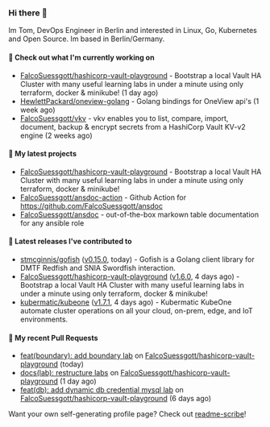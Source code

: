 ### Hi there 👋

Im Tom, DevOps Engineer in Berlin and interested in Linux, Go, Kubernetes and Open Source.
Im based in Berlin/Germany.

#### 👷 Check out what I'm currently working on

- [FalcoSuessgott/hashicorp-vault-playground](https://github.com/FalcoSuessgott/hashicorp-vault-playground) - Bootstrap a local Vault HA Cluster with many useful learning labs in under a minute using only terraform, docker &amp; minikube! (1 day ago)
- [HewlettPackard/oneview-golang](https://github.com/HewlettPackard/oneview-golang) - Golang bindings for OneView api&#39;s (1 week ago)
- [FalcoSuessgott/vkv](https://github.com/FalcoSuessgott/vkv) - vkv enables you to list, compare, import, document, backup &amp; encrypt secrets from a HashiCorp Vault KV-v2 engine (2 weeks ago)

#### 🌱 My latest projects

- [FalcoSuessgott/hashicorp-vault-playground](https://github.com/FalcoSuessgott/hashicorp-vault-playground) - Bootstrap a local Vault HA Cluster with many useful learning labs in under a minute using only terraform, docker &amp; minikube!
- [FalcoSuessgott/ansdoc-action](https://github.com/FalcoSuessgott/ansdoc-action) - Github Action for https://github.com/FalcoSuessgott/ansdoc
- [FalcoSuessgott/ansdoc](https://github.com/FalcoSuessgott/ansdoc) - out-of-the-box markown table documentation for any ansible role

#### 🔭 Latest releases I've contributed to

- [stmcginnis/gofish](https://github.com/stmcginnis/gofish) ([v0.15.0](https://github.com/stmcginnis/gofish/releases/tag/v0.15.0), today) - Gofish is a Golang client library for DMTF Redfish and SNIA Swordfish interaction.
- [FalcoSuessgott/hashicorp-vault-playground](https://github.com/FalcoSuessgott/hashicorp-vault-playground) ([v1.6.0](https://github.com/FalcoSuessgott/hashicorp-vault-playground/releases/tag/v1.6.0), 4 days ago) - Bootstrap a local Vault HA Cluster with many useful learning labs in under a minute using only terraform, docker &amp; minikube!
- [kubermatic/kubeone](https://github.com/kubermatic/kubeone) ([v1.7.1](https://github.com/kubermatic/kubeone/releases/tag/v1.7.1), 4 days ago) - Kubermatic KubeOne automate cluster operations on all your cloud, on-prem, edge, and IoT environments.  

#### 🔨 My recent Pull Requests

- [feat(boundary): add boundary lab](https://github.com/FalcoSuessgott/hashicorp-vault-playground/pull/21) on [FalcoSuessgott/hashicorp-vault-playground](https://github.com/FalcoSuessgott/hashicorp-vault-playground) (today)
- [docs(lab): restructure labs](https://github.com/FalcoSuessgott/hashicorp-vault-playground/pull/20) on [FalcoSuessgott/hashicorp-vault-playground](https://github.com/FalcoSuessgott/hashicorp-vault-playground) (1 day ago)
- [feat(db): add dynamic db credential mysql lab](https://github.com/FalcoSuessgott/hashicorp-vault-playground/pull/18) on [FalcoSuessgott/hashicorp-vault-playground](https://github.com/FalcoSuessgott/hashicorp-vault-playground) (6 days ago)

Want your own self-generating profile page? Check out [readme-scribe](https://github.com/muesli/readme-scribe)!